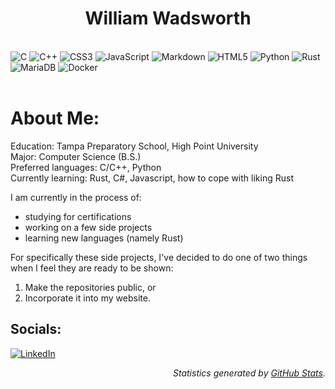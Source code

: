 
<!-- Generated via: https://gprm.itsvg.in/ -->

<div align="center">
  <h1>William Wadsworth</h1>
  <p>
    <!-- stats stuff -->
  </p>
</div>

<br>![C](https://img.shields.io/badge/c-%2300599C.svg?style=for-the-badge&logo=c&logoColor=white) ![C++](https://img.shields.io/badge/c++-%2300599C.svg?style=for-the-badge&logo=c%2B%2B&logoColor=white) ![CSS3](https://img.shields.io/badge/css3-%231572B6.svg?style=for-the-badge&logo=css3&logoColor=white) ![JavaScript](https://img.shields.io/badge/javascript-%23323330.svg?style=for-the-badge&logo=javascript&logoColor=%23F7DF1E) ![Markdown](https://img.shields.io/badge/markdown-%23000000.svg?style=for-the-badge&logo=markdown&logoColor=white) ![HTML5](https://img.shields.io/badge/html5-%23E34F26.svg?style=for-the-badge&logo=html5&logoColor=white) ![Python](https://img.shields.io/badge/python-3670A0?style=for-the-badge&logo=python&logoColor=ffdd54) ![Rust](https://img.shields.io/badge/rust-%23000000.svg?style=for-the-badge&logo=rust&logoColor=white) ![MariaDB](https://img.shields.io/badge/MariaDB-003545?style=for-the-badge&logo=mariadb&logoColor=white) ![Docker](https://img.shields.io/badge/docker-%230db7ed.svg?style=for-the-badge&logo=docker&logoColor=white)<br><br>

# About Me:
Education: Tampa Preparatory School, High Point University<br>Major: Computer Science (B.S.)<br>Preferred languages: C/C++, Python<br>Currently learning: Rust, C#, Javascript, how to cope with liking Rust

I am currently in the process of:
- studying for certifications
- working on a few side projects
- learning new languages (namely Rust)

For specifically these side projects, I've decided to do one of two things when I feel they are ready to be shown:
1. Make the repositories public, or
2. Incorporate it into my website.

## Socials:
[![LinkedIn](https://img.shields.io/badge/LinkedIn-%230077B5.svg?logo=linkedin&logoColor=white)](https://linkedin.com/in/william-wadsworth-32a824214)

<!--
# Tech Stack:
that language image stuff went here-->

<!--
# GitHub Stats:
<!-- doesnt work? -->
<!--[![Github Stats](https://github-readme-stats.vercel.app/api?username=LeviathanTurtle&theme=dark&hide_border=true&include_all_commits=true&count_private=true)](https://github.com/anuraghazra/github-readme-stats)-->
<!--![](https://github-readme-streak-stats.herokuapp.com/?user=LeviathanTurtle&theme=dark&hide_border=true)<br/>
<!-- this too
[![Top Langs](https://github-readme-stats.vercel.app/api/top-langs/?username=LeviathanTurtle&theme=dark&hide_border=true&include_all_commits=true&count_private=false&layout=compact)](https://github.com/anuraghazra/github-readme-stats)-->
<!--![](https://github-readme-stats-two-mu-89.vercel.app/api/top-langs/?username=LeviathanTurtle&theme=dark&hide_border=true&include_all_commits=true&count_private=true&layout=compact)-->
<!--![](https://https://github-readme-stats-williams-projects-8a9f57a1.vercel.app/api/top-langs/?username=LeviathanTurtle&theme=dark&hide_border=true&include_all_commits=true&count_private=true&layout=compact)-->

<!--## 🏆 GitHub Trophies
![](https://github-profile-trophy.vercel.app/?username=LeviathanTurtle&theme=radical&no-frame=true&no-bg=true&margin-w=4)-->

<p align="right"> 
  <em>Statistics generated by <a href="https://github.com/jstrieb/github-stats">GitHub Stats</a>.</em>
</p>
